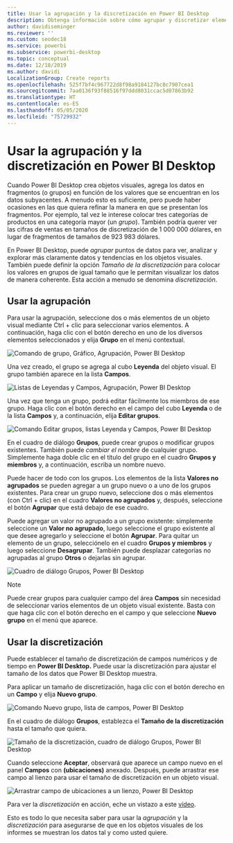 ```yaml
---
title: Usar la agrupación y la discretización en Power BI Desktop
description: Obtenga información sobre cómo agrupar y discretizar elementos en Power BI Desktop.
author: davidiseminger
ms.reviewer: ''
ms.custom: seodec18
ms.service: powerbi
ms.subservice: powerbi-desktop
ms.topic: conceptual
ms.date: 12/18/2019
ms.author: davidi
LocalizationGroup: Create reports
ms.openlocfilehash: 525f7bf4c967722d8f98a9184127bc8c7907cea1
ms.sourcegitcommit: 7aa0136f93f88516f97ddd8031ccac5d07863b92
ms.translationtype: HT
ms.contentlocale: es-ES
ms.lasthandoff: 05/05/2020
ms.locfileid: "75729932"
---
```

# <a name="use-grouping-and-binning-in-power-bi-desktop"></a>Usar la agrupación y la discretización en Power BI Desktop
Cuando Power BI Desktop crea objetos visuales, agrega los datos en fragmentos (o grupos) en función de los valores que se encuentran en los datos subyacentes. A menudo esto es suficiente, pero puede haber ocasiones en las que quiera refinar la manera en que se presentan los fragmentos. Por ejemplo, tal vez le interese colocar tres categorías de productos en una categoría mayor (un *grupo*). También podría querer ver las cifras de ventas en tamaños de discretización de 1 000 000 dólares, en lugar de fragmentos de tamaños de 923 983 dólares.

En Power BI Desktop, puede *agrupar* puntos de datos para ver, analizar y explorar más claramente datos y tendencias en los objetos visuales. También puede definir la opción *Tamaño de la discretización* para colocar los valores en grupos de igual tamaño que le permitan visualizar los datos de manera coherente. Esta acción a menudo se denomina *discretización*.

## <a name="using-grouping"></a>Usar la agrupación
Para usar la agrupación, seleccione dos o más elementos de un objeto visual mediante Ctrl + clic para seleccionar varios elementos. A continuación, haga clic con el botón derecho en uno de los diversos elementos seleccionados y elija **Grupo** en el menú contextual.

![Comando de grupo, Gráfico, Agrupación, Power BI Desktop](media/desktop-grouping-and-binning/grouping-binning_1.png)

Una vez creado, el grupo se agrega al cubo **Leyenda** del objeto visual. El grupo también aparece en la lista **Campos**.

![Listas de Leyendas y Campos, Agrupación, Power BI Desktop](media/desktop-grouping-and-binning/grouping-binning_2.png)

Una vez que tenga un grupo, podrá editar fácilmente los miembros de ese grupo. Haga clic con el botón derecho en el campo del cubo **Leyenda** o de la lista **Campos** y, a continuación, elija **Editar grupos**.

![Comando Editar grupos, listas Leyenda y Campos, Power BI Desktop](media/desktop-grouping-and-binning/grouping-binning_3.png)

En el cuadro de diálogo **Grupos**, puede crear grupos o modificar grupos existentes. También puede *cambiar el nombre* de cualquier grupo. Simplemente haga doble clic en el título del grupo en el cuadro **Grupos y miembros** y, a continuación, escriba un nombre nuevo.

Puede hacer de todo con los grupos. Los elementos de la lista **Valores no agrupados** se pueden agregar a un grupo nuevo o a uno de los grupos existentes. Para crear un grupo nuevo, seleccione dos o más elementos (con Ctrl + clic) en el cuadro **Valores no agrupados** y, después, seleccione el botón **Agrupar** que está debajo de ese cuadro.

Puede agregar un valor no agrupado a un grupo existente: simplemente seleccione un **Valor no agrupado**, luego seleccione el grupo existente al que desee agregarlo y seleccione el botón **Agrupar**. Para quitar un elemento de un grupo, selecciónelo en el cuadro **Grupos y miembros** y luego seleccione **Desagrupar**. También puede desplazar categorías no agrupadas al grupo **Otros** o dejarlas sin agrupar.

![Cuadro de diálogo Grupos, Power BI Desktop](media/desktop-grouping-and-binning/grouping-binning_4.png)

> [!NOTE]
> Puede crear grupos para cualquier campo del área **Campos** sin necesidad de seleccionar varios elementos de un objeto visual existente. Basta con que haga clic con el botón derecho en el campo y que seleccione **Nuevo grupo** en el menú que aparece.

## <a name="using-binning"></a>Usar la discretización
Puede establecer el tamaño de discretización de campos numéricos y de tiempo en **Power BI Desktop.** Puede usar la discretización para ajustar el tamaño de los datos que Power BI Desktop muestra.

Para aplicar un tamaño de discretización, haga clic con el botón derecho en un **Campo** y elija **Nuevo grupo**.

![Comando Nuevo grupo, lista de campos, Power BI Desktop](media/desktop-grouping-and-binning/grouping-binning_5.png)

En el cuadro de diálogo **Grupos**, establezca el **Tamaño de la discretización** hasta el tamaño que quiera.

![Tamaño de la discretización, cuadro de diálogo Grupos, Power BI Desktop](media/desktop-grouping-and-binning/grouping-binning_6.png)

Cuando seleccione **Aceptar**, observará que aparece un campo nuevo en el panel **Campos** con **(ubicaciones)** anexado. Después, puede arrastrar ese campo al lienzo para usar el tamaño de discretización en un objeto visual.

![Arrastrar campo de ubicaciones a un lienzo, Power BI Desktop](media/desktop-grouping-and-binning/grouping-binning_7.png)

Para ver la *discretización* en acción, eche un vistazo a este [vídeo](https://www.youtube.com/watch?v=BRvdZSfO0DY).

Esto es todo lo que necesita saber para usar la *agrupación* y la *discretización* para asegurarse de que en los objetos visuales de los informes se muestran los datos tal y como usted quiere.
